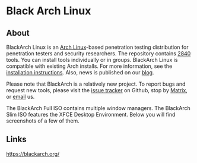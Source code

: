 # Black Arch Linux

## About

BlackArch Linux is an [Arch Linux](http://www.archlinux.org/)-based penetration testing distribution for penetration testers and security researchers. The repository contains [2840](https://blackarch.org/tools.html) tools. You can install tools individually or in groups. BlackArch Linux is compatible with existing Arch installs. For more information, see the [installation instructions](https://blackarch.org/downloads.html#install-repo). Also, news is published on our [blog](https://blackarch.org/blog.html).

Please note that BlackArch is a relatively new project. To report bugs and request new tools, please visit the [issue tracker](https://github.com/BlackArch/blackarch/issues) on Github, stop by [Matrix](https://matrix.to/#/#BlackArch:matrix.org), or [email](mailto:team@blackarch.org) us.

The BlackArch Full ISO contains multiple window managers. The BlackArch Slim ISO features the XFCE Desktop Environment. Below you will find screenshots of a few of them.

## Links

https://blackarch.org/